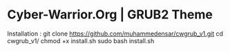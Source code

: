 # Cyber-Warrior.Org | GRUB2 Theme

Installation :
git clone https://github.com/muhammedensar/cwgrub_v1.git
cd cwgrub_v1/
chmod +x install.sh
sudo bash install.sh
